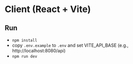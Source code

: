 # Client (React + Vite)

## Run
- `npm install`
- copy `.env.example` to `.env` and set VITE_API_BASE (e.g., http://localhost:8080/api)
- `npm run dev`
